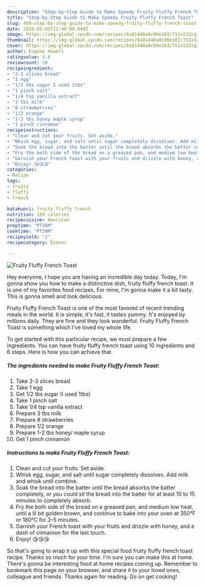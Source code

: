 ```yaml
---
description: "Step-by-Step Guide to Make Speedy Fruity Fluffy French Toast"
title: "Step-by-Step Guide to Make Speedy Fruity Fluffy French Toast"
slug: 409-step-by-step-guide-to-make-speedy-fruity-fluffy-french-toast
date: 2020-05-05T21:49:09.048Z
image: https://img-global.cpcdn.com/recipes/0a81448a0c00e183/751x532cq70/fruity-fluffy-french-toast-recipe-main-photo.jpg
thumbnail: https://img-global.cpcdn.com/recipes/0a81448a0c00e183/751x532cq70/fruity-fluffy-french-toast-recipe-main-photo.jpg
cover: https://img-global.cpcdn.com/recipes/0a81448a0c00e183/751x532cq70/fruity-fluffy-french-toast-recipe-main-photo.jpg
author: Eugene Howell
ratingvalue: 3.6
reviewcount: 10
recipeingredient:
- "2-3 slices bread"
- "1 egg"
- "1/2 tbs sugar I used 1tbs"
- "1 pinch salt"
- "1/4 tsp vanilla extract"
- "3 tbs milk"
- "8 strawberries"
- "1/2 orange"
- "1-2 tbs honey maple syrup"
- "1 pinch cinnamon"
recipeinstructions:
- "Clean and cut your fruits. Set aside."
- "Whisk egg, sugar, and salt until sugar completely dissolves. Add milk and whisk until combine."
- "Soak the bread into the batter until the bread absorbs the batter completely, or you could sit the bread into the batter for at least 10 to 15 minutes to completely absorb."
- "Fry the both side of the bread on a greased pan, and medium low heat, until a lil bit golden brown, and continue to bake into your oven at 350°F or 180°C for 3-5 minutes."
- "Garnish your French toast with your fruits and drizzle with honey, and a dash of cinnamon for the last touch."
- "Enjoy! 😘😘😘"
categories:
- Recipe
tags:
- fruity
- fluffy
- french

katakunci: fruity fluffy french 
nutrition: 189 calories
recipecuisine: American
preptime: "PT36M"
cooktime: "PT39M"
recipeyield: "2"
recipecategory: Dinner

---
```



![Fruity Fluffy French Toast](https://img-global.cpcdn.com/recipes/0a81448a0c00e183/751x532cq70/fruity-fluffy-french-toast-recipe-main-photo.jpg)

Hey everyone, I hope you are having an incredible day today. Today, I'm gonna show you how to make a distinctive dish, fruity fluffy french toast. It is one of my favorites food recipes. For mine, I'm gonna make it a bit tasty. This is gonna smell and look delicious.

Fruity Fluffy French Toast is one of the most favored of recent trending meals in the world. It is simple, it's fast, it tastes yummy. It's enjoyed by millions daily. They are fine and they look wonderful. Fruity Fluffy French Toast is something which I've loved my whole life.




To get started with this particular recipe, we must prepare a few ingredients. You can have fruity fluffy french toast using 10 ingredients and 6 steps. Here is how you can achieve that.

<!--inarticleads1-->

##### The ingredients needed to make Fruity Fluffy French Toast:

1. Take 2-3 slices bread
1. Take 1 egg
1. Get 1/2 tbs sugar (I used 1tbs)
1. Take 1 pinch salt
1. Take 1/4 tsp vanilla extract
1. Prepare 3 tbs milk
1. Prepare 8 strawberries
1. Prepare 1/2 orange
1. Prepare 1-2 tbs honey/ maple syrup
1. Get 1 pinch cinnamon




<!--inarticleads2-->

##### Instructions to make Fruity Fluffy French Toast:

1. Clean and cut your fruits. Set aside.
1. Whisk egg, sugar, and salt until sugar completely dissolves. Add milk and whisk until combine.
1. Soak the bread into the batter until the bread absorbs the batter completely, or you could sit the bread into the batter for at least 10 to 15 minutes to completely absorb.
1. Fry the both side of the bread on a greased pan, and medium low heat, until a lil bit golden brown, and continue to bake into your oven at 350°F or 180°C for 3-5 minutes.
1. Garnish your French toast with your fruits and drizzle with honey, and a dash of cinnamon for the last touch.
1. Enjoy! 😘😘😘




So that's going to wrap it up with this special food fruity fluffy french toast recipe. Thanks so much for your time. I'm sure you can make this at home. There's gonna be interesting food at home recipes coming up. Remember to bookmark this page on your browser, and share it to your loved ones, colleague and friends. Thanks again for reading. Go on get cooking!
